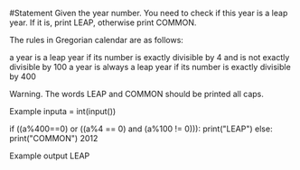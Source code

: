 #Statement
Given the year number. You need to check if this year is a leap year. If it is, print LEAP, otherwise print COMMON.

The rules in Gregorian calendar are as follows:

a year is a leap year if its number is exactly divisible by 4 and is not exactly divisible by 100
a year is always a leap year if its number is exactly divisible by 400

Warning. The words LEAP and COMMON should be printed all caps.

Example inputa = int(input())

if ((a%400==0) or ((a%4 == 0) and (a%100 != 0))):
  print("LEAP")
else:
  print("COMMON")
2012

Example output
LEAP


